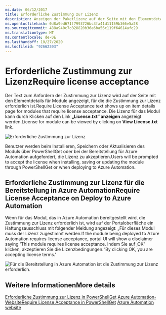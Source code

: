 ```yaml
---
ms.date: 06/12/2017
title: Erforderliche Zustimmung zur Lizenz
description: Anzeigen der Paketlizenz auf der Seite mit den Elementdetails
ms.openlocfilehash: 0d8a9ed671f7993726bc3fa41d11159b366e5a28
ms.sourcegitcommit: 488a940c7c828820b36a6ba56c119f64614afc29
ms.translationtype: HT
ms.contentlocale: de-DE
ms.lasthandoff: 10/27/2020
ms.locfileid: "92662303"
---
```

# <a name="require-license-acceptance"></a><span data-ttu-id="62b65-103">Erforderliche Zustimmung zur Lizenz</span><span class="sxs-lookup"><span data-stu-id="62b65-103">Require license acceptance</span></span>

<span data-ttu-id="62b65-104">Der Text zum Anfordern der Zustimmung zur Lizenz wird auf der Seite mit den Elementdetails für Module angezeigt, für die die Zustimmung zur Lizenz erforderlich ist.</span><span class="sxs-lookup"><span data-stu-id="62b65-104">Require License Acceptance text shows up on item details page for modules that require license acceptance.</span></span> <span data-ttu-id="62b65-105">Die Lizenz für das Modul kann durch Klicken auf den Link **„License.txt“ anzeigen** angezeigt werden.</span><span class="sxs-lookup"><span data-stu-id="62b65-105">License for module can be viewed by clicking on **View License.txt** link.</span></span>

![Erforderliche Zustimmung zur Lizenz](media/packages-that-require-license-acceptance/RequireLicenseAcceptance.png)

<span data-ttu-id="62b65-107">Benutzer werden beim Installieren, Speichern oder Aktualisieren des Moduls über PowerShellGet oder bei der Bereitstellung für Azure Automation aufgefordert, die Lizenz zu akzeptieren.</span><span class="sxs-lookup"><span data-stu-id="62b65-107">Users will be prompted to accept the license when installing, saving or updating the module through PowerShellGet or when deploying to Azure Automation.</span></span>

## <a name="require-license-acceptance-on-deploy-to-azure-automation"></a><span data-ttu-id="62b65-108">Erforderliche Zustimmung zur Lizenz für die Bereitstellung in Azure Automation</span><span class="sxs-lookup"><span data-stu-id="62b65-108">Require License Acceptance on Deploy to Azure Automation</span></span>

<span data-ttu-id="62b65-109">Wenn für das Modul, das in Azure Automation bereitgestellt wird, die Zustimmung zur Lizenz erforderlich ist, wird auf der Portaloberfläche ein Haftungsausschluss mit folgender Meldung angezeigt: „Für dieses Modul muss der Lizenz zugestimmt werden.</span><span class="sxs-lookup"><span data-stu-id="62b65-109">If the module being deployed to Azure Automation requires license acceptance, portal UI will show a disclaimer saying 'This module requires license acceptance.</span></span> <span data-ttu-id="62b65-110">Indem Sie auf ‚OK‘ klicken, akzeptieren Sie die Lizenzbedingungen.“</span><span class="sxs-lookup"><span data-stu-id="62b65-110">By clicking OK, you are accepting license terms.'</span></span>

![Für die Bereitstellung in Azure Automation ist die Zustimmung zur Lizenz erforderlich.](media/packages-that-require-license-acceptance/DeployToAzureAutomationRequireLicenseAcceptanceDisclaimer.png)

## <a name="more-details"></a><span data-ttu-id="62b65-112">Weitere Informationen</span><span class="sxs-lookup"><span data-stu-id="62b65-112">More details</span></span>

<span data-ttu-id="62b65-113">[Erforderliche Zustimmung zur Lizenz in PowerShellGet](../../concepts/module-license-acceptance.md)
[Azure Automation-Website](/azure/automation)</span><span class="sxs-lookup"><span data-stu-id="62b65-113">[Require License Acceptance in PowerShellGet](../../concepts/module-license-acceptance.md)
[Azure Automation website](/azure/automation)</span></span>
